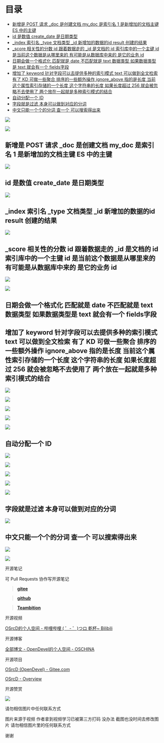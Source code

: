 # 目录

  * [新增是 POST 请求 _doc 是创建文档 my_doc 是索引名 1 是新增加的文档主键 ES 中的主键](#新增是-post-请求-_doc-是创建文档-my_doc-是索引名-1-是新增加的文档主键-es-中的主键)
  * [id 是数值 create_date 是日期类型](#id-是数值-create_date-是日期类型)
  * [_index 索引名 _type 文档类型 _id 新增加的数据的id result 创建的结果](#_index-索引名-_type-文档类型-_id-新增加的数据的id-result-创建的结果)
  * [_score 相关性的分数 id 跟着数据走的 _id 是文档的 id 索引库中的一个主键 id 是当前这个数据是从哪里来的 有可能是从数据库中来的 是它的业务 id](#_score-相关性的分数-id-跟着数据走的-_id-是文档的-id-索引库中的一个主键-id-是当前这个数据是从哪里来的-有可能是从数据库中来的-是它的业务-id)
  * [日期会做一个格式化 匹配就是 date 不匹配就是 text 数据类型 如果数据类型是 text 就会有一个 fields字段](#日期会做一个格式化-匹配就是-date-不匹配就是-text-数据类型-如果数据类型是-text-就会有一个-fields字段)
  * [增加了 keyword 针对字段可以去提供多种的索引模式 text 可以做到全文检索 有了 KD 可做一些聚合 排序的一些额外操作 ignore_above 指的是长度 当前这个属性索引存储的一个长度 这个字符串的长度 如果长度超过 256 就会被忽略不去使用了 两个放在一起就是多种索引模式的结合](#增加了-keyword-针对字段可以去提供多种的索引模式-text-可以做到全文检索-有了-kd-可做一些聚合-排序的一些额外操作-ignore_above-指的是长度-当前这个属性索引存储的一个长度-这个字符串的长度-如果长度超过-256-就会被忽略不去使用了-两个放在一起就是多种索引模式的结合)
  * [自动分配一个 ID](#自动分配一个-id)
  * [字段就是过滤 本身可以做到对应的分词](#字段就是过滤-本身可以做到对应的分词)
  * [中文只能一个个的分词  查一个 可以搜索得出来](#中文只能一个个的分词--查一个-可以搜索得出来)




![](https://tcs.teambition.net/storage/31210c7730d4bc0eea4d8b4fe20ad0f4065a?Signature=eyJhbGciOiJIUzI1NiIsInR5cCI6IkpXVCJ9.eyJBcHBJRCI6IjU5Mzc3MGZmODM5NjMyMDAyZTAzNThmMSIsIl9hcHBJZCI6IjU5Mzc3MGZmODM5NjMyMDAyZTAzNThmMSIsIl9vcmdhbml6YXRpb25JZCI6IjVmNTQ2ZDkyODI1NWU3ZjU1MzkxZmUwOSIsImV4cCI6MTYxMDM1NDUyOCwiaWF0IjoxNjA5NzQ5NzI4LCJyZXNvdXJjZSI6Ii9zdG9yYWdlLzMxMjEwYzc3MzBkNGJjMGVlYTRkOGI0ZmUyMGFkMGY0MDY1YSJ9.wWa3UIzVPe7orYIEQGNWDrcmoAzwd50DQXTfRGav9J8&download=image.png "")

![](https://tcs.teambition.net/storage/3121e2b19733dec7568014019117b538260b?Signature=eyJhbGciOiJIUzI1NiIsInR5cCI6IkpXVCJ9.eyJBcHBJRCI6IjU5Mzc3MGZmODM5NjMyMDAyZTAzNThmMSIsIl9hcHBJZCI6IjU5Mzc3MGZmODM5NjMyMDAyZTAzNThmMSIsIl9vcmdhbml6YXRpb25JZCI6IjVmNTQ2ZDkyODI1NWU3ZjU1MzkxZmUwOSIsImV4cCI6MTYxMDM1NDU1MSwiaWF0IjoxNjA5NzQ5NzUxLCJyZXNvdXJjZSI6Ii9zdG9yYWdlLzMxMjFlMmIxOTczM2RlYzc1NjgwMTQwMTkxMTdiNTM4MjYwYiJ9.c0777Cm1pXuzS-8BcvOTc8Axp0NFZ94qX_MisIwJixw&download=image.png "")

## 新增是 POST 请求 _doc 是创建文档 my_doc 是索引名 1 是新增加的文档主键 ES 中的主键

![](https://tcs.teambition.net/storage/312159ab3e56071df2fc185b41b7dce973a5?Signature=eyJhbGciOiJIUzI1NiIsInR5cCI6IkpXVCJ9.eyJBcHBJRCI6IjU5Mzc3MGZmODM5NjMyMDAyZTAzNThmMSIsIl9hcHBJZCI6IjU5Mzc3MGZmODM5NjMyMDAyZTAzNThmMSIsIl9vcmdhbml6YXRpb25JZCI6IjVmNTQ2ZDkyODI1NWU3ZjU1MzkxZmUwOSIsImV4cCI6MTYxMDM1NDkzMSwiaWF0IjoxNjA5NzUwMTMxLCJyZXNvdXJjZSI6Ii9zdG9yYWdlLzMxMjE1OWFiM2U1NjA3MWRmMmZjMTg1YjQxYjdkY2U5NzNhNSJ9.1xUJ-3DHYeNJvWGJDOMSY8wfGI8KvGc9s286Yq8cmcM&download=image.png "")

## id 是数值 create_date 是日期类型

![](https://tcs.teambition.net/storage/312114bb9cf21c6d305725789bd031e4c69e?Signature=eyJhbGciOiJIUzI1NiIsInR5cCI6IkpXVCJ9.eyJBcHBJRCI6IjU5Mzc3MGZmODM5NjMyMDAyZTAzNThmMSIsIl9hcHBJZCI6IjU5Mzc3MGZmODM5NjMyMDAyZTAzNThmMSIsIl9vcmdhbml6YXRpb25JZCI6IjVmNTQ2ZDkyODI1NWU3ZjU1MzkxZmUwOSIsImV4cCI6MTYxMDM1NDk0MSwiaWF0IjoxNjA5NzUwMTQxLCJyZXNvdXJjZSI6Ii9zdG9yYWdlLzMxMjExNGJiOWNmMjFjNmQzMDU3MjU3ODliZDAzMWU0YzY5ZSJ9.6iuRIIXwbkYs5dY050OrW3xiRJYBYNbWK67OMwEiRD0&download=image.png "")

## _index 索引名 _type 文档类型 _id 新增加的数据的id result 创建的结果

![](https://tcs.teambition.net/storage/31219e4292fe5b7aa9a810b050c06e2a7d8e?Signature=eyJhbGciOiJIUzI1NiIsInR5cCI6IkpXVCJ9.eyJBcHBJRCI6IjU5Mzc3MGZmODM5NjMyMDAyZTAzNThmMSIsIl9hcHBJZCI6IjU5Mzc3MGZmODM5NjMyMDAyZTAzNThmMSIsIl9vcmdhbml6YXRpb25JZCI6IjVmNTQ2ZDkyODI1NWU3ZjU1MzkxZmUwOSIsImV4cCI6MTYxMDM1NTA5NSwiaWF0IjoxNjA5NzUwMjk1LCJyZXNvdXJjZSI6Ii9zdG9yYWdlLzMxMjE5ZTQyOTJmZTViN2FhOWE4MTBiMDUwYzA2ZTJhN2Q4ZSJ9.w0FZZ2Yn6cMbzPTRP3bufFm_xFsIaXeDLrWGQ5CnOLg&download=image.png "")

## _score 相关性的分数 id 跟着数据走的 _id 是文档的 id 索引库中的一个主键 id 是当前这个数据是从哪里来的 有可能是从数据库中来的 是它的业务 id 



![](https://tcs.teambition.net/storage/312113cac702c2c9af7c60828bf4b4bd2702?Signature=eyJhbGciOiJIUzI1NiIsInR5cCI6IkpXVCJ9.eyJBcHBJRCI6IjU5Mzc3MGZmODM5NjMyMDAyZTAzNThmMSIsIl9hcHBJZCI6IjU5Mzc3MGZmODM5NjMyMDAyZTAzNThmMSIsIl9vcmdhbml6YXRpb25JZCI6IjVmNTQ2ZDkyODI1NWU3ZjU1MzkxZmUwOSIsImV4cCI6MTYxMDM1NTM2MywiaWF0IjoxNjA5NzUwNTYzLCJyZXNvdXJjZSI6Ii9zdG9yYWdlLzMxMjExM2NhYzcwMmMyYzlhZjdjNjA4MjhiZjRiNGJkMjcwMiJ9.N3fRZZAV-F4zVeKWHAfNcNP8FaOD5e-_eTH2uEaBJeY&download=image.png "")

![](https://tcs.teambition.net/storage/312142c3f5329bc0f3527a36488be3c79ada?Signature=eyJhbGciOiJIUzI1NiIsInR5cCI6IkpXVCJ9.eyJBcHBJRCI6IjU5Mzc3MGZmODM5NjMyMDAyZTAzNThmMSIsIl9hcHBJZCI6IjU5Mzc3MGZmODM5NjMyMDAyZTAzNThmMSIsIl9vcmdhbml6YXRpb25JZCI6IjVmNTQ2ZDkyODI1NWU3ZjU1MzkxZmUwOSIsImV4cCI6MTYxMDM1NTU4MiwiaWF0IjoxNjA5NzUwNzgyLCJyZXNvdXJjZSI6Ii9zdG9yYWdlLzMxMjE0MmMzZjUzMjliYzBmMzUyN2EzNjQ4OGJlM2M3OWFkYSJ9.mJzeYfQLAZQwp5G5SadvJynaM1QKrWx_mYQ3gk27gs8&download=image.png "")

## 日期会做一个格式化 匹配就是 date 不匹配就是 text 数据类型 如果数据类型是 text 就会有一个 fields字段

## 增加了 keyword 针对字段可以去提供多种的索引模式 text 可以做到全文检索 有了 KD 可做一些聚合 排序的一些额外操作 ignore_above 指的是长度 当前这个属性索引存储的一个长度 这个字符串的长度 如果长度超过 256 就会被忽略不去使用了 两个放在一起就是多种索引模式的结合



![](https://tcs.teambition.net/storage/31214c33bf70b251cd3a1aa6d90785d139c5?Signature=eyJhbGciOiJIUzI1NiIsInR5cCI6IkpXVCJ9.eyJBcHBJRCI6IjU5Mzc3MGZmODM5NjMyMDAyZTAzNThmMSIsIl9hcHBJZCI6IjU5Mzc3MGZmODM5NjMyMDAyZTAzNThmMSIsIl9vcmdhbml6YXRpb25JZCI6IjVmNTQ2ZDkyODI1NWU3ZjU1MzkxZmUwOSIsImV4cCI6MTYxMDM1NjAwNSwiaWF0IjoxNjA5NzUxMjA1LCJyZXNvdXJjZSI6Ii9zdG9yYWdlLzMxMjE0YzMzYmY3MGIyNTFjZDNhMWFhNmQ5MDc4NWQxMzljNSJ9.-7fjW1MNSEQ6R8d4hkWz5cAXM2BObUUE5Y86sBOTxpM&download=image.png "")

![](https://tcs.teambition.net/storage/312138a1e9ac1e4a962036ca9d7ffe4f6aff?Signature=eyJhbGciOiJIUzI1NiIsInR5cCI6IkpXVCJ9.eyJBcHBJRCI6IjU5Mzc3MGZmODM5NjMyMDAyZTAzNThmMSIsIl9hcHBJZCI6IjU5Mzc3MGZmODM5NjMyMDAyZTAzNThmMSIsIl9vcmdhbml6YXRpb25JZCI6IjVmNTQ2ZDkyODI1NWU3ZjU1MzkxZmUwOSIsImV4cCI6MTYxMDM1NjA4MiwiaWF0IjoxNjA5NzUxMjgyLCJyZXNvdXJjZSI6Ii9zdG9yYWdlLzMxMjEzOGExZTlhYzFlNGE5NjIwMzZjYTlkN2ZmZTRmNmFmZiJ9.82XUG-YR2WXIwtlOnaSwVMgG14GaFLJ0rJ5xxXwkx-Q&download=image.png "")

![](https://tcs.teambition.net/storage/3121907d22fef26e0d2958a245759f315aea?Signature=eyJhbGciOiJIUzI1NiIsInR5cCI6IkpXVCJ9.eyJBcHBJRCI6IjU5Mzc3MGZmODM5NjMyMDAyZTAzNThmMSIsIl9hcHBJZCI6IjU5Mzc3MGZmODM5NjMyMDAyZTAzNThmMSIsIl9vcmdhbml6YXRpb25JZCI6IjVmNTQ2ZDkyODI1NWU3ZjU1MzkxZmUwOSIsImV4cCI6MTYxMDM1NjEzNywiaWF0IjoxNjA5NzUxMzM3LCJyZXNvdXJjZSI6Ii9zdG9yYWdlLzMxMjE5MDdkMjJmZWYyNmUwZDI5NThhMjQ1NzU5ZjMxNWFlYSJ9.gwHOzRBeaPn8Gkux37cP5UodJewPKghgFiIlFMI4n_0&download=image.png "")

![](https://tcs.teambition.net/storage/31215eea7645322bd6cfe063970c999d882c?Signature=eyJhbGciOiJIUzI1NiIsInR5cCI6IkpXVCJ9.eyJBcHBJRCI6IjU5Mzc3MGZmODM5NjMyMDAyZTAzNThmMSIsIl9hcHBJZCI6IjU5Mzc3MGZmODM5NjMyMDAyZTAzNThmMSIsIl9vcmdhbml6YXRpb25JZCI6IjVmNTQ2ZDkyODI1NWU3ZjU1MzkxZmUwOSIsImV4cCI6MTYxMDM1NjE5NSwiaWF0IjoxNjA5NzUxMzk1LCJyZXNvdXJjZSI6Ii9zdG9yYWdlLzMxMjE1ZWVhNzY0NTMyMmJkNmNmZTA2Mzk3MGM5OTlkODgyYyJ9.X_vkMfDc5gr__1jtDI55oPTfU0S3pfdVMq6uk5atoNA&download=image.png "")

![](https://tcs.teambition.net/storage/31213ef60152a63cd5967bbf16ca39ece51d?Signature=eyJhbGciOiJIUzI1NiIsInR5cCI6IkpXVCJ9.eyJBcHBJRCI6IjU5Mzc3MGZmODM5NjMyMDAyZTAzNThmMSIsIl9hcHBJZCI6IjU5Mzc3MGZmODM5NjMyMDAyZTAzNThmMSIsIl9vcmdhbml6YXRpb25JZCI6IjVmNTQ2ZDkyODI1NWU3ZjU1MzkxZmUwOSIsImV4cCI6MTYxMDM1NjI0NCwiaWF0IjoxNjA5NzUxNDQ0LCJyZXNvdXJjZSI6Ii9zdG9yYWdlLzMxMjEzZWY2MDE1MmE2M2NkNTk2N2JiZjE2Y2EzOWVjZTUxZCJ9.oCcCo5pZgSsTNK6sTpMDCVy0PC5QGAxmkRF0-iS_epo&download=image.png "")

## 自动分配一个 ID 

![](https://tcs.teambition.net/storage/312161272b70f41d6a6c1170c565a9dbe648?Signature=eyJhbGciOiJIUzI1NiIsInR5cCI6IkpXVCJ9.eyJBcHBJRCI6IjU5Mzc3MGZmODM5NjMyMDAyZTAzNThmMSIsIl9hcHBJZCI6IjU5Mzc3MGZmODM5NjMyMDAyZTAzNThmMSIsIl9vcmdhbml6YXRpb25JZCI6IjVmNTQ2ZDkyODI1NWU3ZjU1MzkxZmUwOSIsImV4cCI6MTYxMDM1NjI5MSwiaWF0IjoxNjA5NzUxNDkxLCJyZXNvdXJjZSI6Ii9zdG9yYWdlLzMxMjE2MTI3MmI3MGY0MWQ2YTZjMTE3MGM1NjVhOWRiZTY0OCJ9.nUqVJ34e5YjgUEurPs5J2NzM71SNq6C3QJXATFIPzV0&download=image.png "")

![](https://tcs.teambition.net/storage/3121f542946d6ddc742ea57577263074c547?Signature=eyJhbGciOiJIUzI1NiIsInR5cCI6IkpXVCJ9.eyJBcHBJRCI6IjU5Mzc3MGZmODM5NjMyMDAyZTAzNThmMSIsIl9hcHBJZCI6IjU5Mzc3MGZmODM5NjMyMDAyZTAzNThmMSIsIl9vcmdhbml6YXRpb25JZCI6IjVmNTQ2ZDkyODI1NWU3ZjU1MzkxZmUwOSIsImV4cCI6MTYxMDM1NjM0NCwiaWF0IjoxNjA5NzUxNTQ0LCJyZXNvdXJjZSI6Ii9zdG9yYWdlLzMxMjFmNTQyOTQ2ZDZkZGM3NDJlYTU3NTc3MjYzMDc0YzU0NyJ9.D3zpj5ESCk9aRCCrmur0XzxWSEkX_0JXRJkBcNYuY6g&download=image.png "")

![](https://tcs.teambition.net/storage/31210900cc5f5ed8acc3fd82eea477bc0bd5?Signature=eyJhbGciOiJIUzI1NiIsInR5cCI6IkpXVCJ9.eyJBcHBJRCI6IjU5Mzc3MGZmODM5NjMyMDAyZTAzNThmMSIsIl9hcHBJZCI6IjU5Mzc3MGZmODM5NjMyMDAyZTAzNThmMSIsIl9vcmdhbml6YXRpb25JZCI6IjVmNTQ2ZDkyODI1NWU3ZjU1MzkxZmUwOSIsImV4cCI6MTYxMDM1NjQwMCwiaWF0IjoxNjA5NzUxNjAwLCJyZXNvdXJjZSI6Ii9zdG9yYWdlLzMxMjEwOTAwY2M1ZjVlZDhhY2MzZmQ4MmVlYTQ3N2JjMGJkNSJ9.2cdEFnZR87Nqe9xwluWKVv2_ekKH0MY7AGNPU9bMv9s&download=image.png "")

![](https://tcs.teambition.net/storage/3121ef52311a27a38ac55bb2d27b7c7fe95e?Signature=eyJhbGciOiJIUzI1NiIsInR5cCI6IkpXVCJ9.eyJBcHBJRCI6IjU5Mzc3MGZmODM5NjMyMDAyZTAzNThmMSIsIl9hcHBJZCI6IjU5Mzc3MGZmODM5NjMyMDAyZTAzNThmMSIsIl9vcmdhbml6YXRpb25JZCI6IjVmNTQ2ZDkyODI1NWU3ZjU1MzkxZmUwOSIsImV4cCI6MTYxMDM1NjQ0NSwiaWF0IjoxNjA5NzUxNjQ1LCJyZXNvdXJjZSI6Ii9zdG9yYWdlLzMxMjFlZjUyMzExYTI3YTM4YWM1NWJiMmQyN2I3YzdmZTk1ZSJ9.STL-qiqxzHPzQ4hEjH1OREVE8-xE7MHq2vHB6ytA0nQ&download=image.png "")

![](https://tcs.teambition.net/storage/3121380de7f0fd5583176961a6c0a02b5ecd?Signature=eyJhbGciOiJIUzI1NiIsInR5cCI6IkpXVCJ9.eyJBcHBJRCI6IjU5Mzc3MGZmODM5NjMyMDAyZTAzNThmMSIsIl9hcHBJZCI6IjU5Mzc3MGZmODM5NjMyMDAyZTAzNThmMSIsIl9vcmdhbml6YXRpb25JZCI6IjVmNTQ2ZDkyODI1NWU3ZjU1MzkxZmUwOSIsImV4cCI6MTYxMDM1NjQ3NywiaWF0IjoxNjA5NzUxNjc3LCJyZXNvdXJjZSI6Ii9zdG9yYWdlLzMxMjEzODBkZTdmMGZkNTU4MzE3Njk2MWE2YzBhMDJiNWVjZCJ9.fhUEVcr-OumUPkYXD-792fGYxu8S7oegLUYJ5ki6fHU&download=image.png "")

## 字段就是过滤 本身可以做到对应的分词

![](https://tcs.teambition.net/storage/31216a78eaaa00a31255a8a956bdd7ca65cf?Signature=eyJhbGciOiJIUzI1NiIsInR5cCI6IkpXVCJ9.eyJBcHBJRCI6IjU5Mzc3MGZmODM5NjMyMDAyZTAzNThmMSIsIl9hcHBJZCI6IjU5Mzc3MGZmODM5NjMyMDAyZTAzNThmMSIsIl9vcmdhbml6YXRpb25JZCI6IjVmNTQ2ZDkyODI1NWU3ZjU1MzkxZmUwOSIsImV4cCI6MTYxMDM1NjUzOCwiaWF0IjoxNjA5NzUxNzM4LCJyZXNvdXJjZSI6Ii9zdG9yYWdlLzMxMjE2YTc4ZWFhYTAwYTMxMjU1YThhOTU2YmRkN2NhNjVjZiJ9.7AK7RDatpboYiFbd5fG3s4rkB1NxnxVG83DeGQuObYQ&download=image.png "")

## 中文只能一个个的分词  查一个 可以搜索得出来 

![](https://tcs.teambition.net/storage/31211a41aa8fb3bcc912d919c9d538a03f4b?Signature=eyJhbGciOiJIUzI1NiIsInR5cCI6IkpXVCJ9.eyJBcHBJRCI6IjU5Mzc3MGZmODM5NjMyMDAyZTAzNThmMSIsIl9hcHBJZCI6IjU5Mzc3MGZmODM5NjMyMDAyZTAzNThmMSIsIl9vcmdhbml6YXRpb25JZCI6IjVmNTQ2ZDkyODI1NWU3ZjU1MzkxZmUwOSIsImV4cCI6MTYxMDM1NjgzNSwiaWF0IjoxNjA5NzUyMDM1LCJyZXNvdXJjZSI6Ii9zdG9yYWdlLzMxMjExYTQxYWE4ZmIzYmNjOTEyZDkxOWM5ZDUzOGEwM2Y0YiJ9._LRc0C7FGoWeFxGAEkegyeBCmd_3OXx-G7ms4mwdBUs&download=image.png "")

![](https://tcs.teambition.net/storage/312159d5f4a10fbb0793f3bfa9cff0fd2ee5?Signature=eyJhbGciOiJIUzI1NiIsInR5cCI6IkpXVCJ9.eyJBcHBJRCI6IjU5Mzc3MGZmODM5NjMyMDAyZTAzNThmMSIsIl9hcHBJZCI6IjU5Mzc3MGZmODM5NjMyMDAyZTAzNThmMSIsIl9vcmdhbml6YXRpb25JZCI6IjVmNTQ2ZDkyODI1NWU3ZjU1MzkxZmUwOSIsImV4cCI6MTYxMDM1ODYzMSwiaWF0IjoxNjA5NzUzODMxLCJyZXNvdXJjZSI6Ii9zdG9yYWdlLzMxMjE1OWQ1ZjRhMTBmYmIwNzkzZjNiZmE5Y2ZmMGZkMmVlNSJ9.zbDPeoFkaXVTqOxFyPOJXsYKUaV6aDTlvr6SHLHrazg&download=2020-09-17+174544.png "")

开源笔记

可 Pull Requests 协作写开源笔记

> [__gitee__](https://gitee.com/opendevel/java-for-linux)

> [__github__](https://github.com/OSrcD/java-for-linux)

> [__Teambition__](https://tburl.in/lPhmsyaa)

开源视频

[OSrcD的个人空间 - 哔哩哔哩 ( ゜- ゜)つロ 乾杯~ Bilibili](https://space.bilibili.com/77266754)

开源博客

[全部博文 - OpenDevel的个人空间 - OSCHINA](https://my.oschina.net/u/4675154?tab=newest&catalogId=0)

开源项目

[OSrcD (OpenDevel) - Gitee.com](https://gitee.com/OpenDevel)

[OSrcD - Overview](https://github.com/OSrcD)

开源赞赏

![](https://tcs.teambition.net/storage/3121aed56e96d914e1046f3b498b493ce232?Signature=eyJhbGciOiJIUzI1NiIsInR5cCI6IkpXVCJ9.eyJBcHBJRCI6IjU5Mzc3MGZmODM5NjMyMDAyZTAzNThmMSIsIl9hcHBJZCI6IjU5Mzc3MGZmODM5NjMyMDAyZTAzNThmMSIsIl9vcmdhbml6YXRpb25JZCI6IiIsImV4cCI6MTYxMDM1NDQ3MSwiaWF0IjoxNjA5NzQ5NjcxLCJyZXNvdXJjZSI6Ii9zdG9yYWdlLzMxMjFhZWQ1NmU5NmQ5MTRlMTA0NmYzYjQ5OGI0OTNjZTIzMiJ9.r3u36jB2SEi3C7E7vGaUbmjE05qhtlpYz1OX16Er3f0&download=image.png "")

请勿相信图片中任何联系方式

图片来源于视频 作者拿到视频学习已被第三方打码 没办法 截图也没时间去修改图片 请勿相信图片里的任何联系方式

谢谢

